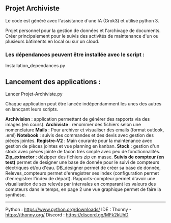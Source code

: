 ## Projet Archiviste

Le code est généré avec l'assistance d'une IA (Grok3) et utilise python 3.

Projet personnel pour la gestion de données et l'archivage de documents. \
Créer principalement pour le suivis des activités de maintenance d'un ou plusieurs bâtiments en local ou sur un cloud.

### Les dépendances peuvent être installée avec le script :
Installation_dependances.py

## Lancement des applications :
Lancer Projet-Archiviste.py

Chaque application peut être lancée indépendamment les unes des autres en lancçant leurs scripts.

**Archivision** : application permettant de générer des rapports via des images (en cours).
**Archiviste** : renommer des fichiers selon une nomenclature
**Mails** : Pour archiver et visualiser des emails (format outlook, .eml)
**Notebook** : suivis des commandes et des devis avec gestion des pièces jointes.
**Registre-V2** : Main courante pour la maintenance avec gestion de pièces jointes et vue planning en kanban.
**Stock** : gestion d'un stock avec pièces jointe de facon très simple avec peu de fonctionnalités.
**Zip_extractor** : dézipper des fichiers zip en masse.
**Suivis de compteur (en test)** permet de designer une base de donnée pour le suivi de compteurs électriques et/ou d'eau. DB_designer permet de créer sa base de donnée, Releves_compteurs permet d'enregistrer ses index (configuration permet d'enregistrer l'index de départ). Rapports-compteur permet d'avoir une visualisation de ses relevés par intervales en comparant les valeurs des compteurs dans le temps, en page 2 une vue graphique permet de faire la synthèse.

----
Python : https://www.python.org/downloads/
IDE : Thonny - https://thonny.org/
Discord : https://discord.gg/MFk2kUhD
